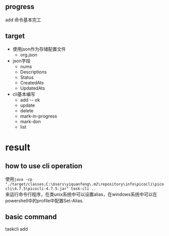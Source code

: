 ## progress
add 命令基本完工

## target
- 使用json作为存储配置文件
  - org.json
- json字段
  - nums
  - Descriptions
  - Status
  - CreatedAts
  - UpdatedAts
- cli基本编写
  - add -- ok
  - update
  - delete
  - mark-in-progress
  - mark-don
  - list <options>


# result
## how to use cli operation
使用``java -cp "./target/classes;C:\Users\yiquanfeng\.m2\repository\info\picocli\picocli\4.7.5\picocli-4.7.5.jar" task-cli ..``  
来运行命令行程序，在类unix系统中可以设置alias，在windows系统中可以在powershell中的profile中配置Set-Alias.

## basic command
taskcli add <task content>
